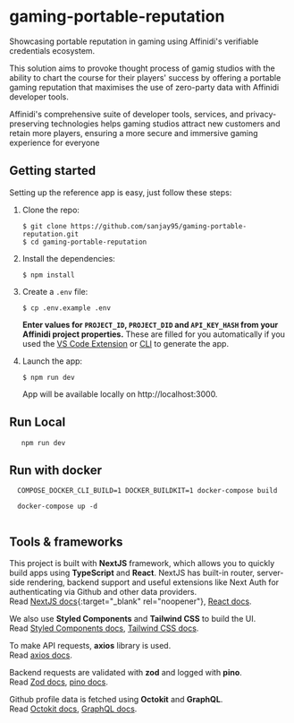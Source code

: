 # gaming-portable-reputation
Showcasing portable reputation in gaming using Affinidi's verifiable credentials ecosystem. 

This solution aims to provoke thought process of  gamig studios 
with the ability to chart the course for their 
players' success by offering a portable gaming 
reputation that maximises the use of zero-party 
data with Affinidi developer tools. 

Affinidi's comprehensive suite of developer tools, 
services, and privacy-preserving technologies 
helps gaming studios attract new customers and 
retain more players, ensuring a more secure and 
immersive gaming experience for everyone

## Getting started

Setting up the reference app is easy, just follow these steps:  
1. Clone the repo:
    ```
    $ git clone https://github.com/sanjay95/gaming-portable-reputation.git
    $ cd gaming-portable-reputation
    
    ```
2. Install the dependencies:
    ```
    $ npm install
    ```
3. Create a `.env` file:
    ```
    $ cp .env.example .env
    ```
   **Enter values for `PROJECT_ID`, `PROJECT_DID` and `API_KEY_HASH` from your Affinidi project properties.** These are filled for you automatically if you used the [VS Code Extension](https://github.com/affinidi/vscode-extension) or [CLI](https://github.com/affinidi/affinidi-cli) to generate the app.
    
 4. Launch the app:
    ```
    $ npm run dev
    ```
    
    App will be available locally on http://localhost:3000.


## Run Local
 ```
    npm run dev
 ```

## Run with docker
 ```
   COMPOSE_DOCKER_CLI_BUILD=1 DOCKER_BUILDKIT=1 docker-compose build

   docker-compose up -d
   
 ```
 
 
 
 
## Tools & frameworks

This project is built with **NextJS** framework, which allows you to quickly build apps using **TypeScript** and **React**. NextJS has built-in router, server-side rendering, backend support and useful extensions like Next Auth for authenticating via Github and other data providers.  
Read [NextJS docs](https://nextjs.org/docs/getting-started){:target="_blank" rel="noopener"}, [React docs](https://reactjs.org/docs/getting-started.html).  

We also use **Styled Components** and **Tailwind CSS** to build the UI.  
Read [Styled Components docs](https://styled-components.com/docs), [Tailwind CSS docs](https://tailwindcss.com/docs/installation). 

To make API requests, **axios** library is used.  
Read [axios docs](https://axios-http.com/docs/intro).  

Backend requests are validated with **zod** and logged with **pino**.  
Read [Zod docs](https://www.npmjs.com/package/zod), [pino docs](https://www.npmjs.com/package/pino).  

Github profile data is fetched using **Octokit** and **GraphQL**.  
Read [Octokit docs](https://github.com/octokit/octokit.js), [GraphQL docs](https://graphql.org/learn/).  
 
